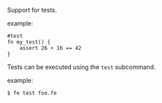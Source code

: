 Support for tests.

example:

```
#test
fn my_test() {
    assert 26 + 16 == 42
}
```

Tests can be executed using the `test` subcommand.

example:

`$ fe test foo.fe`
